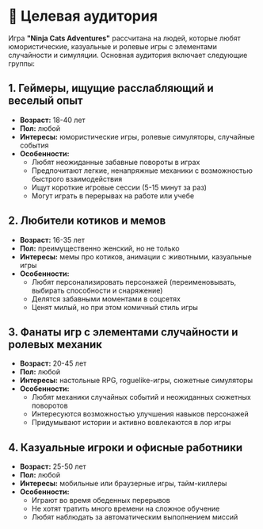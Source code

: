 # 🎯 Целевая аудитория

Игра **"Ninja Cats Adventures"** рассчитана на людей, которые любят юмористические, казуальные и ролевые игры с элементами случайности и симуляции. Основная аудитория включает следующие группы:

## 1. Геймеры, ищущие расслабляющий и веселый опыт
- **Возраст:** 18-40 лет
- **Пол:** любой
- **Интересы:** юмористические игры, ролевые симуляторы, случайные события
- **Особенности:**
    - Любят неожиданные забавные повороты в играх
    - Предпочитают легкие, ненапряжные механики с возможностью быстрого взаимодействия
    - Ищут короткие игровые сессии (5-15 минут за раз)
    - Могут играть в перерывах на работе или учебе

## 2. Любители котиков и мемов
- **Возраст:** 16-35 лет
- **Пол:** преимущественно женский, но не только
- **Интересы:** мемы про котиков, анимации с животными, казуальные игры
- **Особенности:**
    - Любят персонализировать персонажей (переименовывать, выбирать способности и снаряжение)
    - Делятся забавными моментами в соцсетях
    - Ценят милый, но при этом комичный стиль игры

## 3. Фанаты игр с элементами случайности и ролевых механик
- **Возраст:** 20-45 лет
- **Пол:** любой
- **Интересы:** настольные RPG, roguelike-игры, сюжетные симуляторы
- **Особенности:**
    - Любят механики случайных событий и неожиданных сюжетных поворотов
    - Интересуются возможностью улучшения навыков персонажей
    - Придумывают истории и активно вовлекаются в лор игры

## 4. Казуальные игроки и офисные работники
- **Возраст:** 25-50 лет
- **Пол:** любой
- **Интересы:** мобильные или браузерные игры, тайм-киллеры
- **Особенности:**
    - Играют во время обеденных перерывов
    - Не хотят тратить много времени на сложное обучение
    - Любят наблюдать за автоматическим выполнением миссий  
